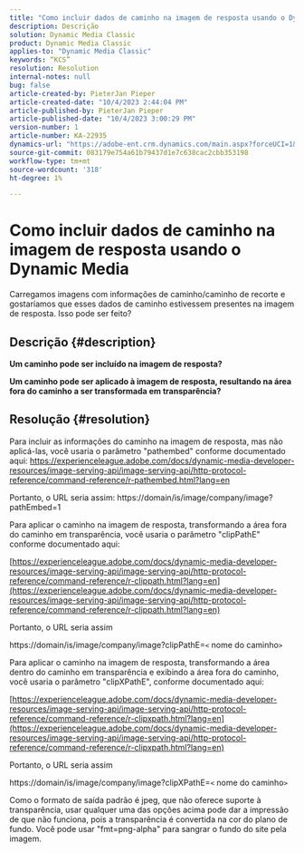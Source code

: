 ```yaml
---
title: "Como incluir dados de caminho na imagem de resposta usando o Dynamic Media"
description: Descrição
solution: Dynamic Media Classic
product: Dynamic Media Classic
applies-to: "Dynamic Media Classic"
keywords: “KCS”
resolution: Resolution
internal-notes: null
bug: false
article-created-by: PieterJan Pieper
article-created-date: "10/4/2023 2:44:04 PM"
article-published-by: PieterJan Pieper
article-published-date: "10/4/2023 3:00:29 PM"
version-number: 1
article-number: KA-22935
dynamics-url: "https://adobe-ent.crm.dynamics.com/main.aspx?forceUCI=1&pagetype=entityrecord&etn=knowledgearticle&id=92487871-c462-ee11-be6e-6045bd006793"
source-git-commit: 083179e754a61b79437d1e7c638cac2cbb353198
workflow-type: tm+mt
source-wordcount: '318'
ht-degree: 1%

---
```


# Como incluir dados de caminho na imagem de resposta usando o Dynamic Media


Carregamos imagens com informações de caminho/caminho de recorte e gostaríamos que esses dados de caminho estivessem presentes na imagem de resposta.
Isso pode ser feito?

## Descrição {#description}


<b>Um caminho pode ser incluído na imagem de resposta?</b>

<b>Um caminho pode ser aplicado à imagem de resposta, resultando na área fora do caminho a ser transformada em transparência?</b>


## Resolução {#resolution}


Para incluir as informações do caminho na imagem de resposta, mas não aplicá-las, você usaria o parâmetro &quot;pathembed&quot; conforme documentado aqui: https://experienceleague.adobe.com/docs/dynamic-media-developer-resources/image-serving-api/image-serving-api/http-protocol-reference/command-reference/r-pathembed.html?lang=en

Portanto, o URL seria assim: https://domain/is/image/company/image?pathEmbed=1

Para aplicar o caminho na imagem de resposta, transformando a área fora do caminho em transparência, você usaria o parâmetro &quot;clipPathE&quot; conforme documentado aqui:

[https://experienceleague.adobe.com/docs/dynamic-media-developer-resources/image-serving-api/image-serving-api/http-protocol-reference/command-reference/r-clippath.html?lang=en](https://experienceleague.adobe.com/docs/dynamic-media-developer-resources/image-serving-api/image-serving-api/http-protocol-reference/command-reference/r-clippath.html?lang=en)

Portanto, o URL seria assim

https://domain/is/image/company/image?clipPathE=`<` nome do caminho`>`

Para aplicar o caminho na imagem de resposta, transformando a área dentro do caminho em transparência e exibindo a área fora do caminho, você usaria o parâmetro &quot;clipXPathE&quot;, conforme documentado aqui:

[https://experienceleague.adobe.com/docs/dynamic-media-developer-resources/image-serving-api/image-serving-api/http-protocol-reference/command-reference/r-clipxpath.html?lang=en](https://experienceleague.adobe.com/docs/dynamic-media-developer-resources/image-serving-api/image-serving-api/http-protocol-reference/command-reference/r-clipxpath.html?lang=en)

Portanto, o URL seria assim

https://domain/is/image/company/image?clipXPathE=`<` nome do caminho`>`

Como o formato de saída padrão é jpeg, que não oferece suporte à transparência, usar qualquer uma das opções acima pode dar a impressão de que não funciona, pois a transparência é convertida na cor do plano de fundo. Você pode usar &quot;fmt=png-alpha&quot; para sangrar o fundo do site pela imagem.


